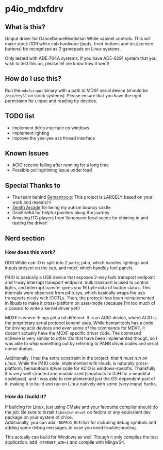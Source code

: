 # p4io_mdxfdrv

## What is this?
Uinput driver for DanceDanceRevolution White cabinet controls. This will make stock DDR white cab hardware (pads, front buttons and test/service buttons) be recognized as 3 gamepads on Linux systems.

Only tested with ADE-704A systems. If you have ADE-6291 system that you wish to test this on, please let me know how it went!

## How do I use this?
Run the `mdxfuinput` binary with a path to MDXF serial device (should be `/dev/ttyS1` on stock systems). Please ensure that you have the right permission for uinput and reading tty devices.

## TODO list
* Implement ddrio interface on windows
* Implement lighting
* Improve the yee-yee ass thread interface

## Known Issues
* ACIO receive failing after running for a long time
* Possible polling/timing issue under load

## Special Thanks to
* The team behind [Bemanitools](https://github.com/djhackersdev/bemanitools): This project is LARGELY based on your work and research!
* [Zenith Arcade](https://zenitharcade.com/) for being my autism bouncy castle
* DinsFire64 for helpful pointers along the journey
* Amazing ITG players from Vancouver local scene for chiming in and testing the driver!

## Nerd section
### How does this work?
DDR White cab IO is split into 2 parts; p4io, which handles lightings and inputs present on the cab, and mdxf, which handles foot panels.

P4IO is basically a USB device that exposes 2-way bulk transport endpoint and 1-way interrupt transport endpoint. bulk transport is used to control lights, and interrupt transfer gives you 16 byte data of button status.
This internals were observed from p4io.sys, which basically wraps the usb transports nicely with IOCTLs.
Then, the protocol has been reimplemented in libusb to make it cross-platform on user-mode (because I'm too much of a coward to write a kernel driver yet!)

MDXF is where things get a bit different. It is an ACIO device, where ACIO is the proprietary serial protocol konami uses.
While bemanitools has a code for driving acio devices and even some of the commands for MDXF, it doesn't actually have the MDXF specific driver code.
The command scheme is very similar to other IOs that have been implemented though, so I was able to whip something out by referring to PANB driver codes and serial comm dumps.

Additionally, I had the extra constraint in the project; *that it must run on Linux.* While the P4IO code, implemented with libusb, is naturally cross-platform, bemanitools driver code for ACIO is windows-specific.
Thankfully it is very well structed and modularized (shoutouts to DJH for a beautiful codebase), and I was able to reimplemented just the OS-dependent part of it, making it to build and run on Linux natively with some (very many) hacks.

### How do I build it?
If building for Linux, just using CMake and your favourite compiler should do the job. Be sure to install `libevdev-devel` on fedora or any equivalent dev package on your system of chice.  
Additionally, you can add `-DDEBUG_BUILD=1` for including debug symbols and adding some debug messages, in case you need troubleshooting.

This actually can build for Windows as well! Though it only compiles the test application. add `-DTARGET_WIN=1` and compile with Mingw64.
